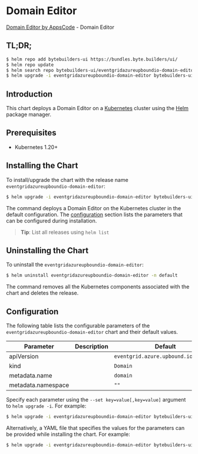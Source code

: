 # Domain Editor

[Domain Editor by AppsCode](https://byte.builders) - Domain Editor

## TL;DR;

```bash
$ helm repo add bytebuilders-ui https://bundles.byte.builders/ui/
$ helm repo update
$ helm search repo bytebuilders-ui/eventgridazureupboundio-domain-editor --version=v0.4.18
$ helm upgrade -i eventgridazureupboundio-domain-editor bytebuilders-ui/eventgridazureupboundio-domain-editor -n default --create-namespace --version=v0.4.18
```

## Introduction

This chart deploys a Domain Editor on a [Kubernetes](http://kubernetes.io) cluster using the [Helm](https://helm.sh) package manager.

## Prerequisites

- Kubernetes 1.20+

## Installing the Chart

To install/upgrade the chart with the release name `eventgridazureupboundio-domain-editor`:

```bash
$ helm upgrade -i eventgridazureupboundio-domain-editor bytebuilders-ui/eventgridazureupboundio-domain-editor -n default --create-namespace --version=v0.4.18
```

The command deploys a Domain Editor on the Kubernetes cluster in the default configuration. The [configuration](#configuration) section lists the parameters that can be configured during installation.

> **Tip**: List all releases using `helm list`

## Uninstalling the Chart

To uninstall the `eventgridazureupboundio-domain-editor`:

```bash
$ helm uninstall eventgridazureupboundio-domain-editor -n default
```

The command removes all the Kubernetes components associated with the chart and deletes the release.

## Configuration

The following table lists the configurable parameters of the `eventgridazureupboundio-domain-editor` chart and their default values.

|     Parameter      | Description |                     Default                     |
|--------------------|-------------|-------------------------------------------------|
| apiVersion         |             | <code>eventgrid.azure.upbound.io/v1beta1</code> |
| kind               |             | <code>Domain</code>                             |
| metadata.name      |             | <code>domain</code>                             |
| metadata.namespace |             | <code>""</code>                                 |


Specify each parameter using the `--set key=value[,key=value]` argument to `helm upgrade -i`. For example:

```bash
$ helm upgrade -i eventgridazureupboundio-domain-editor bytebuilders-ui/eventgridazureupboundio-domain-editor -n default --create-namespace --version=v0.4.18 --set apiVersion=eventgrid.azure.upbound.io/v1beta1
```

Alternatively, a YAML file that specifies the values for the parameters can be provided while
installing the chart. For example:

```bash
$ helm upgrade -i eventgridazureupboundio-domain-editor bytebuilders-ui/eventgridazureupboundio-domain-editor -n default --create-namespace --version=v0.4.18 --values values.yaml
```

